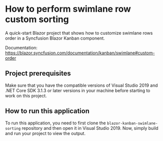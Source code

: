 # How to perform swimlane row custom sorting
A quick-start Blazor project that shows how to customize swimlane rows order in a Syncfusion Blazor Kanban component.

Documentation: https://blazor.syncfusion.com/documentation/kanban/swimlane#custom-order

## Project prerequisites
Make sure that you have the compatible versions of Visual Studio 2019 and .NET Core SDK 3.1.3 or later versions in your machine before starting to work on this project.

## How to run this application
To run this application, you need to first clone the `blazor-kanban-swimlane-sorting` repository and then open it in Visual Studio 2019. Now, simply build and run your project to view the output.

